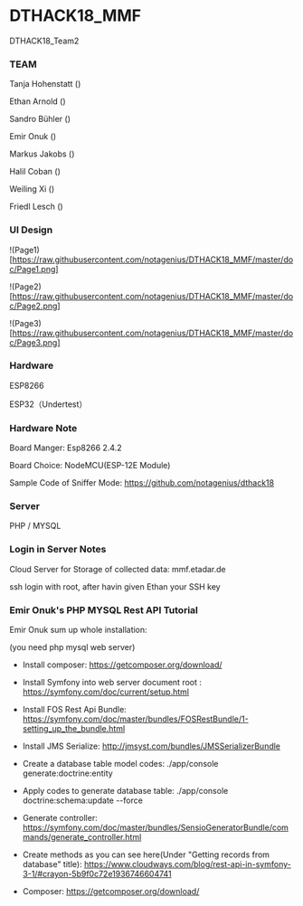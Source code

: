 # DTHACK18_MMF
DTHACK18_Team2

### TEAM

Tanja Hohenstatt ()

Ethan Arnold ()

Sandro Bühler ()

Emir Onuk ()

Markus Jakobs ()

Halil Coban ()

Weiling Xi ()

Friedl Lesch ()

### UI Design
!(Page1)[https://raw.githubusercontent.com/notagenius/DTHACK18_MMF/master/doc/Page1.png]

!(Page2)[https://raw.githubusercontent.com/notagenius/DTHACK18_MMF/master/doc/Page2.png]

!(Page3)[https://raw.githubusercontent.com/notagenius/DTHACK18_MMF/master/doc/Page3.png]

### Hardware
ESP8266

ESP32（Undertest） 

### Hardware Note
Board Manger: Esp8266 2.4.2

Board Choice: NodeMCU(ESP-12E Module)

Sample Code of Sniffer Mode: https://github.com/notagenius/dthack18

### Server
PHP / MYSQL 

### Login in Server Notes 
Cloud Server for Storage of collected data: mmf.etadar.de

ssh login with root, after havin given Ethan your SSH key

### Emir Onuk's PHP MYSQL Rest API Tutorial
Emir Onuk sum up whole installation:

(you need php mysql web server)

- Install composer: https://getcomposer.org/download/

- Install Symfony into web server document root : https://symfony.com/doc/current/setup.html

- Install FOS Rest Api Bundle: https://symfony.com/doc/master/bundles/FOSRestBundle/1-setting_up_the_bundle.html

- Install JMS Serialize: http://jmsyst.com/bundles/JMSSerializerBundle

- Create a database table model codes: ./app/console generate:doctrine:entity

- Apply codes to generate database table: ./app/console doctrine:schema:update --force

- Generate controller: https://symfony.com/doc/master/bundles/SensioGeneratorBundle/commands/generate_controller.html

- Create methods as you can see here(Under "Getting records from database" title): https://www.cloudways.com/blog/rest-api-in-symfony-3-1/#crayon-5b9f0c72e1936746604741

- Composer: https://getcomposer.org/download/

###
